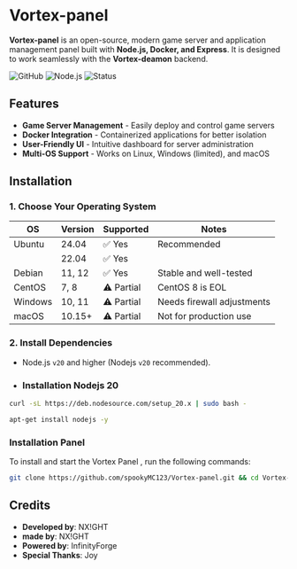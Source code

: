 #   Vortex-panel

**Vortex-panel** is an open-source, modern game server and application management panel built with **Node.js, Docker, and Express**. It is designed to work seamlessly with the **Vortex-deamon** backend.  

![GitHub](https://img.shields.io/badge/license-MIT-blue) ![Node.js](https://img.shields.io/badge/Node.js-v20%2B-green) ![Status](https://img.shields.io/badge/status-active-brightgreen)  

## Features  
- **Game Server Management** - Easily deploy and control game servers  
- **Docker Integration** - Containerized applications for better isolation  
- **User-Friendly UI** - Intuitive dashboard for server administration  
- **Multi-OS Support** - Works on Linux, Windows (limited), and macOS  

## Installation  

### 1. Choose Your Operating System  

| OS         | Version  | Supported | Notes                         |
|------------|----------|-----------|-------------------------------|
| Ubuntu     | 24.04    | ✅ Yes    | Recommended                   |
|            | 22.04    | ✅ Yes    |                               |
| Debian     | 11, 12   | ✅ Yes    | Stable and well-tested        |
| CentOS     | 7, 8     | ⚠️ Partial | CentOS 8 is EOL              |
| Windows    | 10, 11   | ⚠️ Partial | Needs firewall adjustments   |
| macOS      | 10.15+   | ⚠️ Partial | Not for production use       |

### 2. Install Dependencies  

* Node.js `v20` and higher (Nodejs `v20` recommended).
* ### Installation Nodejs 20

```bash
curl -sL https://deb.nodesource.com/setup_20.x | sudo bash -
```
```bash
apt-get install nodejs -y
```

### Installation Panel

To install and start the Vortex Panel , run the following commands:

```bash
git clone https://github.com/spookyMC123/Vortex-panel.git && cd Vortex-panel && npm install && npm run seed && npm run createUser && node .
```

## Credits  
- **Developed by**: NX!GHT
- **made by**: NX!GHT   
- **Powered by**: InfinityForge  
- **Special Thanks**: Joy
